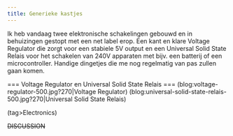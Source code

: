 ```yaml
---
title: Generieke kastjes
---
```

Ik heb vandaag twee elektronische schakelingen gebouwd en in behuizingen gestopt met een net label erop. Een kant en klare Voltage Regulator die zorgt voor een stabiele 5V output en een Universal Solid State Relais voor het schakelen van 240V apparaten met bijv. een batterij of een microcontroller. Handige dingetjes die me nog regelmatig van pas zullen gaan komen.

=== Voltage Regulator en Universal Solid State Relais ===
(blog:voltage-regulator-500.jpg?270|Voltage Regulator) (blog:universal-solid-state-relais-500.jpg?270|Universal Solid State Relais)

(tag>Electronics)

~~DISCUSSION~~
